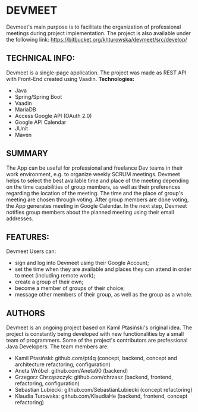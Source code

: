 # DEVMEET
Devmeet's main purpose is to facilitate the organization of professional meetings during project implementation.
The project is also available under the following link:
https://bitbucket.org/khturowska/devmeet/src/develop/
## TECHNICAL INFO:
Devmeet is a single-page application. 
The project was made as REST API with Front-End created using Vaadin.
**Technologies:**
* Java
* Spring/Spring Boot
* Vaadin
* MariaDB
* Access Google API (OAuth 2.0)
* Google API Calendar
* JUnit
* Maven
## SUMMARY
The App can be useful for professional and freelance Dev teams in their work environment, e.g. to organize weekly SCRUM meetings.
Devmeet helps to select the best available time and place of the meeting depending on the time capabilities of group members, as well as their preferences regarding the location of the meeting.
The time and the place of group's meeting are chosen through voting.
After group members are done voting, the App generates meeting in Google Calendar.
In the next step, Devmeet notifies group members about the planned meeting using their email addresses.
## FEATURES: 
Devmeet Users can:
* sign and log into Devmeet using their Google Account;
* set the time when they are available and places they can attend in order to meet (including remote work);
* create a group of their own;
* become a member of groups of their choice;
* message other members of their group, as well as the group as a whole.
## AUTHORS
Devmeet is an ongoing project based on Kamil Ptasiński's original idea. The project is constantly being developed with new functionalities by a small team of programmers. Some of the project's contributors are professional Java Developers. The team members are:
* Kamil Ptasiński: github.com/pt4q (concept, backend, concept and architecture refactoring, configuration)
* Aneta Wróbel: github.com/Aneta90 (backend)
* Grzegorz Chrząszczyk: github.com/chrzasz (backend, frontend, refactoring, configuration)
* Sebastian Lubiecki: github.com/SebastianLubiecki (concept refactoring)
* Klaudia Turowska: github.com/KlaudiaHe (backend, frontend, concept refactoring)
